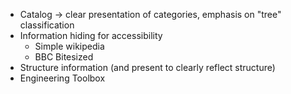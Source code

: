 - Catalog -> clear presentation of categories, emphasis on "tree" classification
- Information hiding for accessibility
	- Simple wikipedia
	- BBC Bitesized
- Structure information (and present to clearly reflect structure)
- Engineering Toolbox